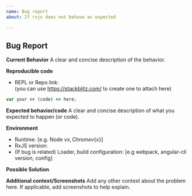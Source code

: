 ```yaml
---
name: Bug report
about: If rxjs does not behave as expected

---
```


## Bug Report

**Current Behavior**
A clear and concise description of the behavior.

**Reproducible code**
- REPL or Repo link:  
(you can use https://stackblitz.com/ to create one to attach here)   

```js
var your => (code) => here;
```

**Expected behavior/code**
A clear and concise description of what you expected to happen (or code).

**Environment**
- Runtime: [e.g. Node v${x}, Chrome v${x}]
- RxJS version:
- (If bug is related) Loader, build configuration: [e.g webpack, angular-cli version, config]

**Possible Solution**
<!--- Only if you have suggestions on a fix for the bug -->

**Additional context/Screenshots**
Add any other context about the problem here. If applicable, add screenshots to help explain.
